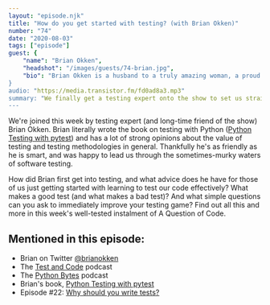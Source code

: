 ```yaml
---
layout: "episode.njk"
title: "How do you get started with testing? (with Brian Okken)"
number: "74"
date: "2020-08-03"
tags: ["episode"]
guest: {
    "name": "Brian Okken",
    "headshot": "/images/guests/74-brian.jpg",
    "bio": "Brian Okken is a husband to a truly amazing woman, a proud father of two incredible daughters, the author of "Python Testing with pytest", the host of Python Bytes and Test & Code podcasts, a public speaker, a corporate trainer, a lead software engineer, an antique dealer, and a fanatic about getting more software developers to start loving software testing."
}
audio: "https://media.transistor.fm/fd0ad8a3.mp3"
summary: "We finally get a testing expert onto the show to set us straight about some of our testing misconceptions."
---
```


We're joined this week by testing expert (and long-time friend of the show) Brian Okken. Brian literally wrote the book on testing with Python ([Python Testing with pytest](https://pragprog.com/titles/bopytest/)) and has a lot of strong opinions about the value of testing and testing methodologies in general. Thankfully he's as friendly as he is smart, and was happy to lead us through the sometimes-murky waters of software testing.

How did Brian first get into testing, and what advice does he have for those of us just getting started with learning to test our code effectively? What makes a good test (and what makes a bad test)? And what simple questions can you ask to immediately improve your testing game? Find out all this and more in this week's well-tested instalment of A Question of Code.

## Mentioned in this episode:

* Brian on Twitter [@brianokken](https://twitter.com/brianokken)
* The [Test and Code](https://testandcode.com/) podcast
* The [Python Bytes](https://pythonbytes.fm/) podcast
* Brian's book, [Python Testing with pytest](https://pragprog.com/titles/bopytest/)
* Episode #22: [Why should you write tests?](https://aquestionofcode.com/22-why-should-you-write-tests/)